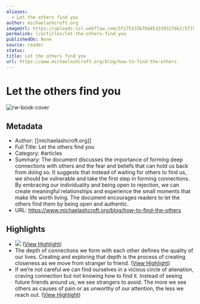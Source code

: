 ```yaml
---
aliases:
  - Let the others find you
author: michaelashcroft.org
imageUrl: https://uploads-ssl.webflow.com/5f175533b7bb853339317de2/5f19f2159de1b8f28cc8aef4_IMG_20171104_225840(1).jpg
permalink: l/articles/let-the-others-find-you
publishedOn: None
source: reader
status: 
title: Let the others find you
url: https://www.michaelashcroft.org/blog/how-to-find-the-others
---
```

# Let the others find you

![rw-book-cover](https://uploads-ssl.webflow.com/5f175533b7bb853339317de2/5f19f2159de1b8f28cc8aef4_IMG_20171104_225840(1).jpg)

## Metadata

- Author: [[michaelashcroft.org]]
- Full Title: Let the others find you
- Category: #articles
- Summary: The document discusses the importance of forming deep connections with others and the fear and beliefs that can hold us back from doing so. It suggests that instead of waiting for others to find us, we should be vulnerable and take the first step in forming connections. By embracing our individuality and being open to rejection, we can create meaningful relationships and experience the small moments that make life worth living. The document encourages readers to let the others find them by being open and authentic.
- URL: https://www.michaelashcroft.org/blog/how-to-find-the-others

## Highlights

- ![](https://uploads-ssl.webflow.com/5f175533b7bb853339317de2/5f19f2159de1b8f28cc8aef4_IMG_20171104_225840(1).jpg) ([View Highlight](https://read.readwise.io/read/01htjye0becrtbzddbkb1xa1b0))
- The depth of connections we form with each other defines the quality of our lives. Creating and exploring that depth is the process of creating closeness as we move from stranger to friend. ([View Highlight](https://read.readwise.io/read/01hvggqy7fr16v4qwpg6w327qw))
- If we’re not careful we can find ourselves in a vicious circle of alienation, craving connection but not knowing how to find it. Instead of seeing future friends around us, we see strangers to avoid. The more we see others as causes of pain or as unworthy of our attention, the less we reach out. ([View Highlight](https://read.readwise.io/read/01hvggrhge7kk8z1qwt2sp5jbx))
